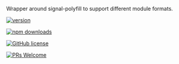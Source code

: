 Wrapper around signal-polyfill to support different module formats.

[![version](https://img.shields.io/npm/v/@g20/reactive.svg)](https://www.npmjs.com/package/@g20/reactive)

[![npm downloads](https://img.shields.io/npm/dm/@g20/reactive.svg)](https://npm-stat.com/charts.html?package=@g20/reactive&from=2022-09-01)

[![GitHub license](https://img.shields.io/badge/license-MIT-blue.svg)](./LICENSE)

[![PRs Welcome](https://img.shields.io/badge/PRs-welcome-brightgreen.svg)](./CONTRIBUTING.md)

